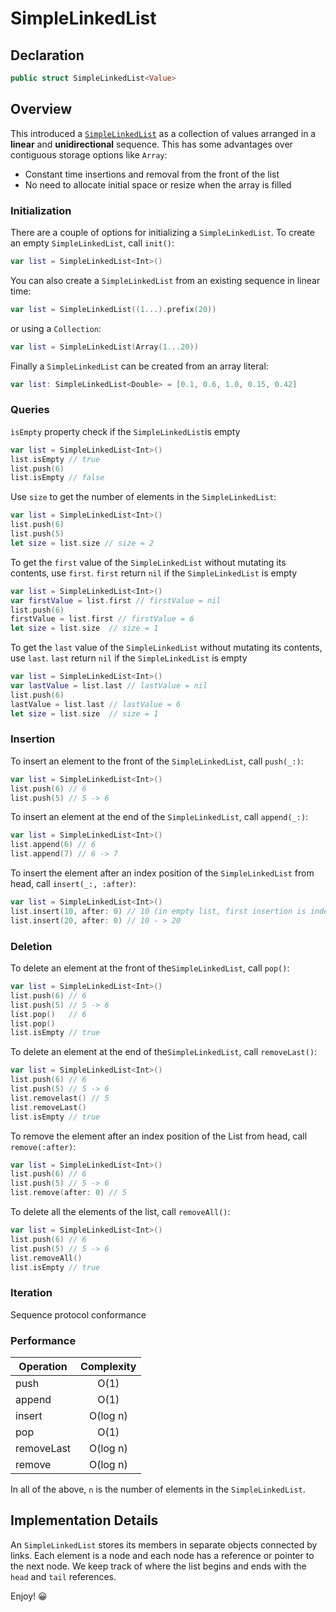 # SimpleLinkedList

## Declaration

```swift
public struct SimpleLinkedList<Value>
```

## Overview
This introduced a [`SimpleLinkedList`](https://en.wikipedia.org/wiki/Linked_list) as a collection of values 
arranged in a **linear** and **unidirectional** sequence. This has some advantages over contiguous storage options like `Array`:

- Constant time insertions and removal from the front of the list
- No need to allocate initial space or resize when the array is filled

### Initialization
There are a couple of options for initializing a `SimpleLinkedList`. To create an empty `SimpleLinkedList`, call `init()`:

```swift
var list = SimpleLinkedList<Int>()
```

You can also create a `SimpleLinkedList` from an existing sequence in linear time:

```swift
var list = SimpleLinkedList((1...).prefix(20))
```
or using a `Collection`:
```swift
var list = SimpleLinkedList(Array(1...20)) 
```

Finally a `SimpleLinkedList` can be created from an array literal:

```swift
var list: SimpleLinkedList<Double> = [0.1, 0.6, 1.0, 0.15, 0.42]
```

### Queries
`ìsEmpty` property check if the `SimpleLinkedList`is empty
```swift
var list = SimpleLinkedList<Int>()
list.isEmpty // true
list.push(6)
list.isEmpty // false
```

Use `size` to get the number of elements in the `SimpleLinkedList`:
```swift
var list = SimpleLinkedList<Int>()
list.push(6)
list.push(5)
let size = list.size // size = 2
```

To get the `first` value of the `SimpleLinkedList` without mutating its contents, use `first`. 
`first` return `nil` if the `SimpleLinkedList` is empty

```swift
var list = SimpleLinkedList<Int>()
var firstValue = list.first // firstValue = nil
list.push(6)
firstValue = list.first // firstValue = 6
let size = list.size  // size = 1
```

To get the `last` value of the `SimpleLinkedList` without mutating its contents, use `last`. 
`last` return `nil` if the `SimpleLinkedList` is empty

```swift
var list = SimpleLinkedList<Int>()
var lastValue = list.last // lastValue = nil
list.push(6)
lastValue = list.last // lastValue = 6
let size = list.size  // size = 1
```

### Insertion

To insert an element to the front of the `SimpleLinkedList`, call `push(_:)`:

```swift
var list = SimpleLinkedList<Int>()
list.push(6) // 6
list.push(5) // 5 -> 6
```

To insert an element at the end of the `SimpleLinkedList`, call `append(_:)`:
```swift
var list = SimpleLinkedList<Int>()
list.append(6) // 6
list.append(7) // 6 -> 7
```

To insert the element after an index position of the `SimpleLinkedList` from head, call `insert(_:, :after)`: 
```swift
var list = SimpleLinkedList<Int>()
list.insert(10, after: 0) // 10 (in empty list, first insertion is index 0)
list.insert(20, after: 0) // 10 - > 20
```

### Deletion

To delete an element at the front of the`SimpleLinkedList`, call `pop()`:
```swift
var list = SimpleLinkedList<Int>()
list.push(6) // 6
list.push(5) // 5 -> 6
list.pop()   // 6
list.pop()
list.isEmpty // true
```

To delete an element at the end of the`SimpleLinkedList`, call `removeLast()`:
```swift
var list = SimpleLinkedList<Int>()
list.push(6) // 6
list.push(5) // 5 -> 6
list.removelast() // 5
list.removeLast()
list.isEmpty // true
```

To remove the element after an index position of the List from head, call `remove(:after)`:
```swift
var list = SimpleLinkedList<Int>()
list.push(6) // 6
list.push(5) // 5 -> 6
list.remove(after: 0) // 5
```

To delete all the elements of the list, call `removeAll()`:
```swift
var list = SimpleLinkedList<Int>()
list.push(6) // 6
list.push(5) // 5 -> 6
list.removeAll()
list.isEmpty // true
```

### Iteration
<TODO> Sequence protocol conformance

### Performance
| Operation     | Complexity     |
|-----------    |:----------:    |
| push          |    O(1)        |
| append        |    O(1)        |
| insert        |    O(log n)    |
| pop           |    O(1)        |
| removeLast    |    O(log n)    |
| remove        |    O(log n)    |

In all of the above, `n` is the number of elements in the `SimpleLinkedList`.

## Implementation Details
An `SimpleLinkedList` stores its members in separate objects connected by links. 
Each element is a node and each node has a reference or pointer to the next node.
We keep track of where the list begins and ends with the `head` and `tail` references.

Enjoy! 😀
